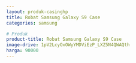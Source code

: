 ```yaml
---
layout: produk-casinghp
title: Robat Samsung Galaxy S9 Case
categories: samsung

# Produk
product-title: Robat Samsung Galaxy S9 Case
image-drive: 1pV2LcyOxOWyYMDViEzP_LXZ5N4QWAQth
harga: 90000
---
```

